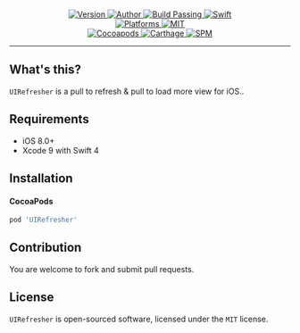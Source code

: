 <p align="center">
  <!-- <img src="" alt="UIRefresher"> -->
  <br/><a href="https://cocoapods.org/pods/UIRefresher">
  <img alt="Version" src="https://img.shields.io/badge/version-1.0.0-brightgreen.svg">
  <img alt="Author" src="https://img.shields.io/badge/author-Meniny-blue.svg">
  <img alt="Build Passing" src="https://img.shields.io/badge/build-passing-brightgreen.svg">
  <img alt="Swift" src="https://img.shields.io/badge/swift-4.0%2B-orange.svg">
  <br/>
  <img alt="Platforms" src="https://img.shields.io/badge/platform-iOS-lightgrey.svg">
  <img alt="MIT" src="https://img.shields.io/badge/license-MIT-blue.svg">
  <br/>
  <img alt="Cocoapods" src="https://img.shields.io/badge/cocoapods-compatible-brightgreen.svg">
  <img alt="Carthage" src="https://img.shields.io/badge/carthage-working%20on-red.svg">
  <img alt="SPM" src="https://img.shields.io/badge/swift%20package%20manager-working%20on-red.svg">
  </a>
</p>

***

## What's this?

`UIRefresher` is a pull to refresh & pull to load more view for iOS..

## Requirements

* iOS 8.0+
* Xcode 9 with Swift 4

## Installation

#### CocoaPods

```ruby
pod 'UIRefresher'
```

## Contribution

You are welcome to fork and submit pull requests.

## License

`UIRefresher` is open-sourced software, licensed under the `MIT` license.
